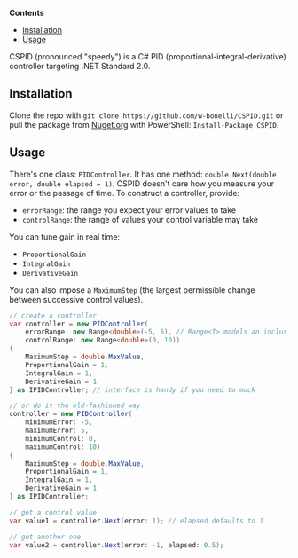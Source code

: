 <!-- START doctoc generated TOC please keep comment here to allow auto update -->
<!-- DON'T EDIT THIS SECTION, INSTEAD RE-RUN doctoc TO UPDATE -->
**Contents**

- [Installation](#installation)
- [Usage](#usage)

<!-- END doctoc generated TOC please keep comment here to allow auto update -->

CSPID (pronounced "speedy") is a C# PID (proportional-integral-derivative) controller targeting .NET Standard 2.0.

## Installation

Clone the repo with `git clone https://github.com/w-bonelli/CSPID.git` or pull the package from [Nuget.org](https://www.nuget.org/packages/CSPID/) with PowerShell: `Install-Package CSPID`.

## Usage

There's one class: `PIDController`. It has one method: `double Next(double error, double elapsed = 1)`. CSPID doesn't care how you measure your error or the passage of time. To construct a controller, provide:

- `errorRange`: the range you expect your error values to take
- `controlRange`: the range of values your control variable may take

You can tune gain in real time:

- `ProportionalGain`
- `IntegralGain`
- `DerivativeGain`

You can also impose a `MaximumStep` (the largest permissible change between successive control values).

```csharp
// create a controller
var controller = new PIDController(
    errorRange: new Range<double>(-5, 5), // Range<T> models an inclusive range
    controlRange: new Range<double>(0, 10))
{
    MaximumStep = double.MaxValue,
    ProportionalGain = 1,
    IntegralGain = 1,
    DerivativeGain = 1
} as IPIDController; // interface is handy if you need to mock

// or do it the old-fashioned way
controller = new PIDController(
    minimumError: -5,
    maximumError: 5,
    minimumControl: 0,
    maximumControl: 10)
{
    MaximumStep = double.MaxValue,
    ProportionalGain = 1,
    IntegralGain = 1,
    DerivativeGain = 1
} as IPIDController;

// get a control value
var value1 = controller.Next(error: 1); // elapsed defaults to 1

// get another one
var value2 = controller.Next(error: -1, elapsed: 0.5);
```
